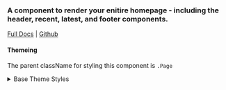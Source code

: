 ### A component to render your enitire homepage - including the header, recent, latest, and footer components.

[Full Docs](https://laughing-train-834032fc.pages.github.io/?path=/docs/components-page) | [Github](https://github.com/pinpt/react/tree/master/src/components/Page)

#### Themeing

The parent className for styling this component is `.Page`

<details>
	<summary>Base Theme Styles</summary>

```css
.Page {
	display: flex;
	flex-direction: column;
}
```

</details>
